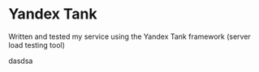 # Yandex Tank

Written and tested my service using the Yandex Tank framework (server load testing tool)




dasdsa
